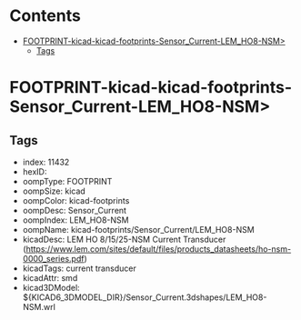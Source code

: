 



Contents
========

* [FOOTPRINT-kicad-kicad-footprints-Sensor_Current-LEM_HO8-NSM>](#footprint-kicad-kicad-footprints-sensor_current-lem_ho8-nsm)
	* [Tags](#tags)

# FOOTPRINT-kicad-kicad-footprints-Sensor_Current-LEM_HO8-NSM>

## Tags

- index: 11432
- hexID: 
- oompType: FOOTPRINT
- oompSize: kicad
- oompColor: kicad-footprints
- oompDesc: Sensor_Current
- oompIndex: LEM_HO8-NSM
- oompName: kicad-footprints/Sensor_Current/LEM_HO8-NSM
- kicadDesc: LEM HO 8/15/25-NSM Current Transducer (https://www.lem.com/sites/default/files/products_datasheets/ho-nsm-0000_series.pdf)
- kicadTags: current transducer
- kicadAttr: smd
- kicad3DModel: ${KICAD6_3DMODEL_DIR}/Sensor_Current.3dshapes/LEM_HO8-NSM.wrl

